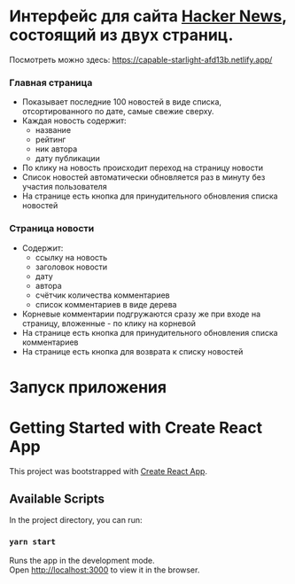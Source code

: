 # Интерфейс для сайта [Hacker News](https://news.ycombinator.com/news), состоящий из двух страниц.
Посмотреть можно здесь: https://capable-starlight-afd13b.netlify.app/

### Главная страница
- Показывает последние 100 новостей в виде списка, отсортированного по дате, самые свежие сверху.
- Каждая новость содержит:
	- название
	- рейтинг
	- ник автора
 	- дату публикации
 - По клику на новость происходит переход на страницу новости
- Список новостей автоматически обновляется раз в минуту без участия пользователя
- На странице есть кнопка для принудительного обновления списка новостей
### Страница новости
- Содержит:	
  - ссылку на новость
  - заголовок новости
  - дату
  - автора
  - счётчик количества комментариев
  - список комментариев в виде дерева
- Корневые комментарии подгружаются сразу же при входе на страницу, вложенные - по клику на корневой
- На странице есть кнопка для принудительного обновления списка комментариев
- На странице есть кнопка для возврата к списку новостей

# Запуск приложения
# Getting Started with Create React App

This project was bootstrapped with [Create React App](https://github.com/facebook/create-react-app).

## Available Scripts

In the project directory, you can run:

### `yarn start`

Runs the app in the development mode.\
Open [http://localhost:3000](http://localhost:3000) to view it in the browser.






